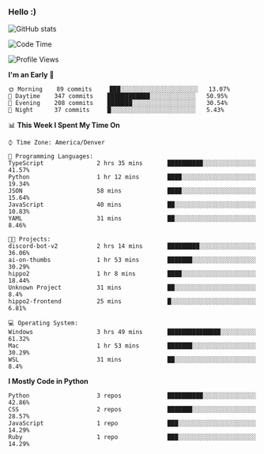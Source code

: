 ### Hello :)

![GitHub stats](https://github-readme-stats.vercel.app/api?username=neverabsolute&count_private=true&include_all_commits=true&bg_color=0D1117&text_color=F3F3F3&title_color=E1E1E1)

<!--START_SECTION:waka-->
![Code Time](http://img.shields.io/badge/Code%20Time-547%20hrs%2015%20mins-blue)

![Profile Views](http://img.shields.io/badge/Profile%20Views-6-blue)

**I'm an Early 🐤** 

```text
🌞 Morning    89 commits     ███░░░░░░░░░░░░░░░░░░░░░░   13.07% 
🌆 Daytime    347 commits    ████████████░░░░░░░░░░░░░   50.95% 
🌃 Evening    208 commits    ███████░░░░░░░░░░░░░░░░░░   30.54% 
🌙 Night      37 commits     █░░░░░░░░░░░░░░░░░░░░░░░░   5.43%

```


📊 **This Week I Spent My Time On** 

```text
⌚︎ Time Zone: America/Denver

💬 Programming Languages: 
TypeScript               2 hrs 35 mins       ██████████░░░░░░░░░░░░░░░   41.57% 
Python                   1 hr 12 mins        ████░░░░░░░░░░░░░░░░░░░░░   19.34% 
JSON                     58 mins             ████░░░░░░░░░░░░░░░░░░░░░   15.64% 
JavaScript               40 mins             ██░░░░░░░░░░░░░░░░░░░░░░░   10.83% 
YAML                     31 mins             ██░░░░░░░░░░░░░░░░░░░░░░░   8.46%

🐱‍💻 Projects: 
discord-bot-v2           2 hrs 14 mins       █████████░░░░░░░░░░░░░░░░   36.06% 
ai-on-thumbs             1 hr 53 mins        ███████░░░░░░░░░░░░░░░░░░   30.29% 
hippo2                   1 hr 8 mins         ████░░░░░░░░░░░░░░░░░░░░░   18.44% 
Unknown Project          31 mins             ██░░░░░░░░░░░░░░░░░░░░░░░   8.4% 
hippo2-frontend          25 mins             █░░░░░░░░░░░░░░░░░░░░░░░░   6.81%

💻 Operating System: 
Windows                  3 hrs 49 mins       ███████████████░░░░░░░░░░   61.32% 
Mac                      1 hr 53 mins        ███████░░░░░░░░░░░░░░░░░░   30.29% 
WSL                      31 mins             ██░░░░░░░░░░░░░░░░░░░░░░░   8.4%

```

**I Mostly Code in Python** 

```text
Python                   3 repos             ██████████░░░░░░░░░░░░░░░   42.86% 
CSS                      2 repos             ███████░░░░░░░░░░░░░░░░░░   28.57% 
JavaScript               1 repo              ███░░░░░░░░░░░░░░░░░░░░░░   14.29% 
Ruby                     1 repo              ███░░░░░░░░░░░░░░░░░░░░░░   14.29%

```



<!--END_SECTION:waka-->
